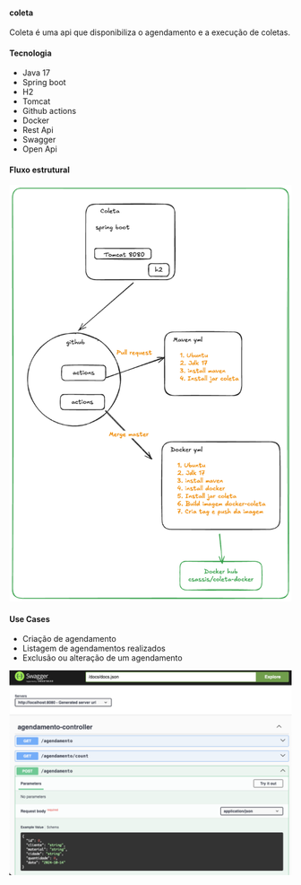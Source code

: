 #### coleta
 Coleta é uma api que disponibiliza o agendamento e a execução de coletas.

#### Tecnologia
 - Java 17
 - Spring boot
 - H2
 - Tomcat
 - Github actions
 - Docker
 - Rest Api
 - Swagger
 - Open Api

#### Fluxo estrutural 
![Fluxo da imagem](coleta-flow.png)


#### Use Cases

 - Criação de agendamento
 - Listagem de agendamentos realizados
 - Exclusão ou alteração de um agendamento

![Documentação](swagger.png)
